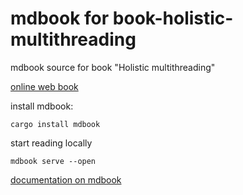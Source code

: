 # mdbook for book-holistic-multithreading
mdbook source for book "Holistic multithreading"

[online web book](https://agapeteo.github.io/book-holistic-multithreading/)

install mdbook:

```
cargo install mdbook
```

start reading locally 
```
mdbook serve --open
```


[documentation on mdbook](https://rust-lang.github.io/mdBook/)
